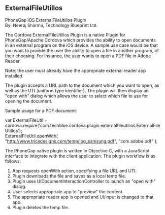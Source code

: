 ExternalFileUtilIos
-------------------

PhoneGap iOS ExternalFileUtilIos Plugin  
By: Neeraj Sharma, Technology Blueprint Ltd.    

The Cordova ExternalFileUtilIos Plugin is a native Plugin for PhoneGap/Apache Cordova which provides the ability to open documents in an external program on the iOS device. A sample use case would be that you want to provide the user the ability to open a file in another program, of their choosing. For instance, the user wants to open a PDF file in Adobe Reader.

Note: the user must already have the appropriate external reader app installed.

The plugin accepts a URL path to the document which you want to open, as well as the UTI (uniform type identifier). The plugin will then display an "open with" dialog which allows the user to select which file to use for opening the document.

Sample usage for a PDF document:

var ExternalFileUtil = cordova.require('com.techblue.cordova.plugin.externalfileutilios.ExternalFileUtilIos');  
ExternalFileUtil.openWith( "http://www.tricedesigns.com/temp/log_samsung.pdf", "com.adobe.pdf" );


The PhoneGap native plugin is written in Objective C, with a JavaScript interface to integrate with the client application. The plugin workflow is as follows:  

1) App requests openWith action, specifying a file URL and UTI.  
2) Plugin downloads the file and saves as a local temp file.  
3) Plugin uses UIDocumentInteractionController to launch an "open with" dialog.  
4) User selects appropriate app to "preview" the content.  
5) The appropriate reader app is opened and UI/input is changed to that app.  
6) Plugin deletes the temp file.  
